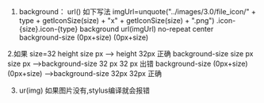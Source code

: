 1. background： url()
    如下写法
        imgUrl=unquote("../images/3.0/file_icon/" + type + getIconSize(size) + "x" + getIconSize(size) + ".png")
        .icon-{size}.icon-{type}
            background url(imgUrl) no-repeat center
            background-size  (0px+size) (0px+size)

2.如果 size=32
    height size px  --> height 32px  正确
    background-size  size px size px  -->background-size 32 px 32 px   出错
    background-size  (0px+size) (0px+size) -->background-size 32px 32px   正确

3. ur(img) 如果图片没有,stylus编译就会报错

